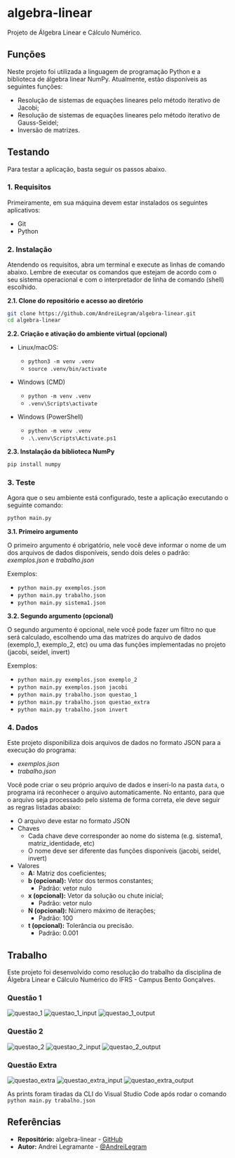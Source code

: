 # algebra-linear
Projeto de Álgebra Linear e Cálculo Numérico.

## Funções

Neste projeto foi utilizada a linguagem de programação Python e a biblioteca de álgebra linear NumPy. Atualmente,
estão disponíveis as seguintes funções:

- Resolução de sistemas de equações lineares pelo método iterativo de Jacobi;
- Resolução de sistemas de equações lineares pelo método iterativo de Gauss-Seidel;
- Inversão de matrizes.

## Testando

Para testar a aplicação, basta seguir os passos abaixo.

### 1. Requisitos

Primeiramente, em sua máquina devem estar instalados os seguintes aplicativos:

- Git
- Python

### 2. Instalação

Atendendo os requisitos, abra um terminal e execute as linhas de comando abaixo. Lembre de executar os comandos que 
estejam de acordo com o seu sistema operacional e com o interpretador de linha de comando (shell) escolhido.

**2.1. Clone do repositório e acesso ao diretório**
```sh
git clone https://github.com/AndreiLegram/algebra-linear.git
cd algebra-linear
```

**2.2. Criação e ativação do ambiente virtual (opcional)**

- Linux/macOS:
  - `python3 -m venv .venv`
  - `source .venv/bin/activate`

- Windows (CMD)
  - `python -m venv .venv`
  - `.venv\Scripts\activate`

- Windows (PowerShell)
  - `python -m venv .venv`
  - `.\.venv\Scripts\Activate.ps1`

**2.3. Instalação da biblioteca NumPy**
```sh
pip install numpy
```

### 3. Teste

Agora que o seu ambiente está configurado, teste a aplicação executando o seguinte comando:

```sh
python main.py
```

**3.1. Primeiro argumento**

O primeiro argumento é obrigatório, nele você deve informar o nome de um dos arquivos de dados disponíveis,
sendo dois deles o padrão: *exemplos.json* e *trabalho.json*

Exemplos:
- `python main.py exemplos.json`
- `python main.py trabalho.json`
- `python main.py sistema1.json`

**3.2. Segundo argumento (opcional)**

O segundo argumento é opcional, nele você pode fazer um filtro no que será calculado, escolhendo uma das matrizes
do arquivo de dados (exemplo_1, exemplo_2, etc) ou uma das funções implementadas no projeto (jacobi, seidel, invert)

Exemplos:
- `python main.py exemplos.json exemplo_2`
- `python main.py exemplos.json jacobi`
- `python main.py trabalho.json questao_1`
- `python main.py trabalho.json questao_extra`
- `python main.py trabalho.json invert`

### 4. Dados

Este projeto disponibiliza dois arquivos de dados no formato JSON para a execução do programa:
- *exemplos.json*
- *trabalho.json*

Você pode criar o seu próprio arquivo de dados e inserí-lo na pasta `data`, o programa irá reconhecer o arquivo
automaticamente. No entanto, para que o arquivo seja processado pelo sistema de forma correta, ele deve seguir as
regras listadas abaixo:

- O arquivo deve estar no formato JSON
- Chaves
  - Cada chave deve corresponder ao nome do sistema (e.g. sistema1, matriz_identidade, etc)
  - O nome deve ser diferente das funções disponíveis (jacobi, seidel, invert)
- Valores
  - **A:** Matriz dos coeficientes;
  - **b (opcional):** Vetor dos termos constantes;
    - Padrão: vetor nulo
  - **x (opcional):** Vetor da solução ou chute inicial;
    - Padrão: vetor nulo
  - **N (opcional):** Número máximo de iterações;
    - Padrão: 100
  - **t (opcional):** Tolerância ou precisão.
    - Padrão: 0.001

## Trabalho

Este projeto foi desenvolvido como resolução do trabalho da disciplina de Álgebra Linear e Cálculo Numérico do IFRS - 
Campus Bento Gonçalves.

### Questão 1

![questao_1](https://github.com/AndreiLegram/algebra-linear/blob/master/public/questao_1.png?raw=true)
![questao_1_input](https://github.com/AndreiLegram/algebra-linear/blob/master/public/questao_1_input.png?raw=true)
![questao_1_output](https://github.com/AndreiLegram/algebra-linear/blob/master/public/questao_1_input.png?raw=true)

### Questão 2

![questao_2](https://github.com/AndreiLegram/algebra-linear/blob/master/public/questao_2.png?raw=true)
![questao_2_input](https://github.com/AndreiLegram/algebra-linear/blob/master/public/questao_2_input.png?raw=true)
![questao_2_output](https://github.com/AndreiLegram/algebra-linear/blob/master/public/questao_2_output.png?raw=true)

### Questão Extra

![questao_extra](https://github.com/AndreiLegram/algebra-linear/blob/master/public/questao_extra.png?raw=true)
![questao_extra_input](https://github.com/AndreiLegram/algebra-linear/blob/master/public/questao_extra_input.png?raw=true)
![questao_extra_output](https://github.com/AndreiLegram/algebra-linear/blob/master/public/questao_extra_output.png?raw=true)

As prints foram tiradas da CLI do Visual Studio Code após rodar o comando `python main.py trabalho.json`

## Referências

- **Repositório:** algebra-linear - [GitHub](https://github.com/AndreiLegram/algebra-linear)
- **Autor:** Andrei Legramante - [@AndreiLegram](https://github.com/AndreiLegram)
